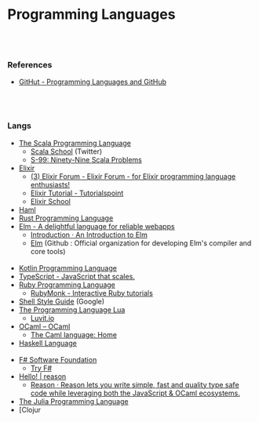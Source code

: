 Programming Languages
==========


 <br/><br/>


### References
- [GitHut - Programming Languages and GitHub](https://githut.info/)


 <br/><br/>


### Langs
- [The Scala Programming Language](https://www.scala-lang.org/)
    - [Scala School](https://twitter.github.io/scala_school/) (Twitter)
    - [S-99: Ninety-Nine Scala Problems](http://aperiodic.net/phil/scala/s-99/)
- [Elixir](https://elixir-lang.org/)
    - [(3) Elixir Forum - Elixir Forum - for Elixir programming language enthusiasts!](https://elixirforum.com/)
    - [Elixir Tutorial - Tutorialspoint](https://www.tutorialspoint.com/elixir/index.htm)
    - [Elixir School](https://elixirschool.com/en/)
- [Haml](http://haml.info/)
- [Rust Programming Language](https://www.rust-lang.org/)
- [Elm - A delightful language for reliable webapps](https://elm-lang.org/)
    - [Introduction · An Introduction to Elm](https://guide.elm-lang.org/)
    - [Elm](https://github.com/elm) (Github : Official organization for developing Elm's compiler and core tools)  <br/><br/>
- [Kotlin Programming Language](https://kotlinlang.org/)
- [TypeScript - JavaScript that scales.](https://www.typescriptlang.org/)
- [Ruby Programming Language](https://www.ruby-lang.org/en/)
    - [RubyMonk - Interactive Ruby tutorials](https://rubymonk.com/)
- [Shell Style Guide](https://google.github.io/styleguide/shell.xml) (Google)
- [The Programming Language Lua](http://www.lua.org/)
    - [Luvit.io](https://luvit.io/)
- [OCaml – OCaml](https://ocaml.org/)
    - [The Caml language: Home](https://caml.inria.fr/)
- [Haskell Language](https://facebook.github.io)  <br/><br/>
- [F# Software Foundation](https://fsharp.org/)
    - [Try F#](https://try.fsharp.org/)
- [Hello! | reason](https://facebook.github.io/reason/)
    - [Reason · Reason lets you write simple, fast and quality type safe code while leveraging both the JavaScript & OCaml ecosystems.](https://reasonml.github.io/)
- [The Julia Programming Language](https://julialang.org/)
- [Clojur